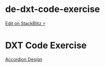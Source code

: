 # de-dxt-code-exercise

[Edit on StackBlitz ⚡️](https://stackblitz.com/edit/de-dxt-code-exercise)

# DXT Code Exercise

[Accordion Design](https://sketch.cloud/s/ezQk0)
